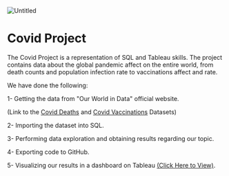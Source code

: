![Untitled](https://user-images.githubusercontent.com/115690921/210288014-88c26a6b-ea64-48c6-9f70-cf588769cc62.png)

# Covid Project
The Covid Project is a representation of SQL and Tableau skills. The project contains data about the global pandemic affect on the entire world, from death counts and population infection rate to vaccinations affect and rate.  

We have done the following:

1-	Getting the data from "Our World in Data" official website.

(Link to the [Covid Deaths](https://ourworldindata.org/covid-deaths) and [Covid Vaccinations](https://ourworldindata.org/covid-vaccinations) Datasets)

2-	Importing the dataset into SQL. 

3-	Performing data exploration and obtaining results regarding our topic.

4-	Exporting code to GitHub.

5-	Visualizing our results in a dashboard on Tableau [(Click Here to View)](https://public.tableau.com/app/profile/moaz.agha/viz/CovidDashboard_16726994263800/Dashboard1?publish=yes).
